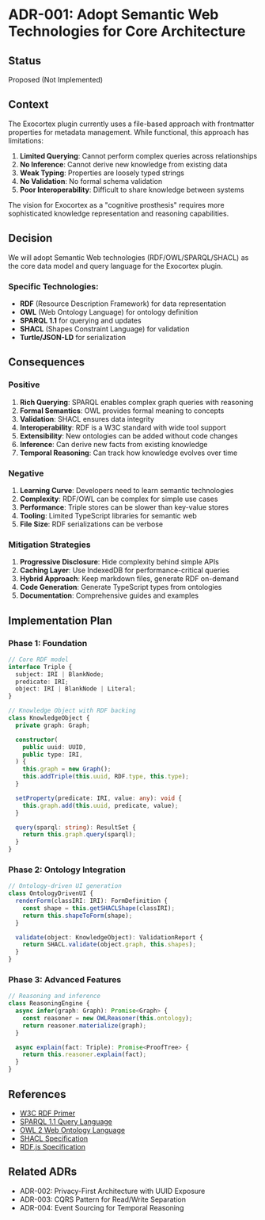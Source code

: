 # ADR-001: Adopt Semantic Web Technologies for Core Architecture

## Status

Proposed (Not Implemented)

## Context

The Exocortex plugin currently uses a file-based approach with frontmatter properties for metadata management. While functional, this approach has limitations:

1. **Limited Querying**: Cannot perform complex queries across relationships
2. **No Inference**: Cannot derive new knowledge from existing data
3. **Weak Typing**: Properties are loosely typed strings
4. **No Validation**: No formal schema validation
5. **Poor Interoperability**: Difficult to share knowledge between systems

The vision for Exocortex as a "cognitive prosthesis" requires more sophisticated knowledge representation and reasoning capabilities.

## Decision

We will adopt Semantic Web technologies (RDF/OWL/SPARQL/SHACL) as the core data model and query language for the Exocortex plugin.

### Specific Technologies:

- **RDF** (Resource Description Framework) for data representation
- **OWL** (Web Ontology Language) for ontology definition
- **SPARQL 1.1** for querying and updates
- **SHACL** (Shapes Constraint Language) for validation
- **Turtle/JSON-LD** for serialization

## Consequences

### Positive

1. **Rich Querying**: SPARQL enables complex graph queries with reasoning
2. **Formal Semantics**: OWL provides formal meaning to concepts
3. **Validation**: SHACL ensures data integrity
4. **Interoperability**: RDF is a W3C standard with wide tool support
5. **Extensibility**: New ontologies can be added without code changes
6. **Inference**: Can derive new facts from existing knowledge
7. **Temporal Reasoning**: Can track how knowledge evolves over time

### Negative

1. **Learning Curve**: Developers need to learn semantic technologies
2. **Complexity**: RDF/OWL can be complex for simple use cases
3. **Performance**: Triple stores can be slower than key-value stores
4. **Tooling**: Limited TypeScript libraries for semantic web
5. **File Size**: RDF serializations can be verbose

### Mitigation Strategies

1. **Progressive Disclosure**: Hide complexity behind simple APIs
2. **Caching Layer**: Use IndexedDB for performance-critical queries
3. **Hybrid Approach**: Keep markdown files, generate RDF on-demand
4. **Code Generation**: Generate TypeScript types from ontologies
5. **Documentation**: Comprehensive guides and examples

## Implementation Plan

### Phase 1: Foundation

```typescript
// Core RDF model
interface Triple {
  subject: IRI | BlankNode;
  predicate: IRI;
  object: IRI | BlankNode | Literal;
}

// Knowledge Object with RDF backing
class KnowledgeObject {
  private graph: Graph;

  constructor(
    public uuid: UUID,
    public type: IRI,
  ) {
    this.graph = new Graph();
    this.addTriple(this.uuid, RDF.type, this.type);
  }

  setProperty(predicate: IRI, value: any): void {
    this.graph.add(this.uuid, predicate, value);
  }

  query(sparql: string): ResultSet {
    return this.graph.query(sparql);
  }
}
```

### Phase 2: Ontology Integration

```typescript
// Ontology-driven UI generation
class OntologyDrivenUI {
  renderForm(classIRI: IRI): FormDefinition {
    const shape = this.getSHACLShape(classIRI);
    return this.shapeToForm(shape);
  }

  validate(object: KnowledgeObject): ValidationReport {
    return SHACL.validate(object.graph, this.shapes);
  }
}
```

### Phase 3: Advanced Features

```typescript
// Reasoning and inference
class ReasoningEngine {
  async infer(graph: Graph): Promise<Graph> {
    const reasoner = new OWLReasoner(this.ontology);
    return reasoner.materialize(graph);
  }

  async explain(fact: Triple): Promise<ProofTree> {
    return this.reasoner.explain(fact);
  }
}
```

## References

- [W3C RDF Primer](https://www.w3.org/TR/rdf-primer/)
- [SPARQL 1.1 Query Language](https://www.w3.org/TR/sparql11-query/)
- [OWL 2 Web Ontology Language](https://www.w3.org/TR/owl2-overview/)
- [SHACL Specification](https://www.w3.org/TR/shacl/)
- [RDF.js Specification](http://rdf.js.org/)

## Related ADRs

- ADR-002: Privacy-First Architecture with UUID Exposure
- ADR-003: CQRS Pattern for Read/Write Separation
- ADR-004: Event Sourcing for Temporal Reasoning
